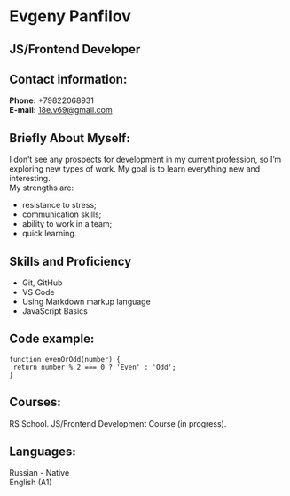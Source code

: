 # Evgeny Panfilov
## JS/Frontend Developer
## Contact information:
**Phone:** +79822068931  
**E-mail:** 18e.v69@gmail.com
## Briefly About Myself:
I don’t see any prospects for development in my current profession, so I’m exploring new types of work. My goal is to learn everything new and interesting.  
My strengths are:  
* resistance to stress;  
* communication skills;  
* ability to work in a team;  
* quick learning.
## Skills and Proficiency
* Git, GitHub  
* VS Code  
* Using Markdown markup language  
* JavaScript Basics
## Code example:
```
function evenOrOdd(number) {
 return number % 2 === 0 ? 'Even' : 'Odd'; 
}
```
## Courses:
RS School. JS/Frontend Development Course (in progress).
## Languages:
Russian - Native  
English (A1)